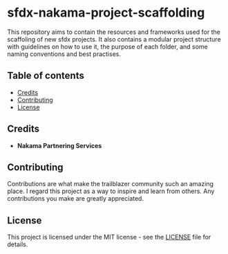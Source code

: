 # sfdx-nakama-project-scaffolding
This repository aims to contain the resources and frameworks used for the scaffoling of new sfdx projects. It also contains a modular project structure with guidelines on how to use it, the purpose of each folder, and some naming conventions and best practises.

## Table of contents

- [Credits](#credits)
- [Contributing](#contributing)
- [License](#license)

## Credits

- **Nakama Partnering Services**

## Contributing
Contributions are what make the trailblazer community such an amazing place. I regard this project as a way to inspire and learn from others. Any contributions you make are greatly appreciated.

## License
This project is licensed under the MIT license - see the [LICENSE](/LICENSE) file for details.